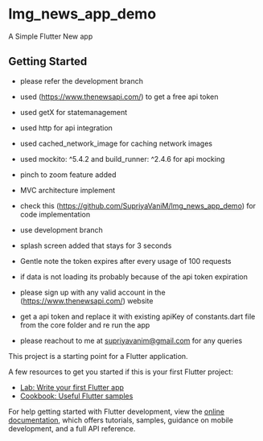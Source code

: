# lmg_news_app_demo

A Simple Flutter New app

## Getting Started
- please refer the development branch

- used  (https://www.thenewsapi.com/) to get a free api token
- used getX for statemanagement
- used http for api integration
- used cached_network_image for caching network images
- used mockito: ^5.4.2  and  build_runner: ^2.4.6 for api mocking
- pinch to zoom feature added
- MVC architecture implement
- check this (https://github.com/SupriyaVaniM/lmg_news_app_demo) for code implementation
- use development branch
- splash screen added that stays for 3 seconds

- Gentle note the token expires after every usage of 100 requests
- if data is not loading its probably because of the api token expiration 
- please sign up with any valid account in the (https://www.thenewsapi.com/) website 
- get a api token and replace it with existing apiKey of constants.dart file from the core folder and re run the app


- please reachout to me at supriyavanim@gmail.com for any queries


This project is a starting point for a Flutter application.

A few resources to get you started if this is your first Flutter project:

- [Lab: Write your first Flutter app](https://docs.flutter.dev/get-started/codelab)
- [Cookbook: Useful Flutter samples](https://docs.flutter.dev/cookbook)

For help getting started with Flutter development, view the
[online documentation](https://docs.flutter.dev/), which offers tutorials,
samples, guidance on mobile development, and a full API reference.
